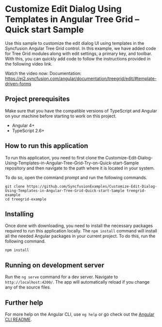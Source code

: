# Customize Edit Dialog Using Templates in Angular Tree Grid – Quick start Sample

Use this sample to customize the edit dialog UI using templates in the Syncfusion Angular Tree Grid control.
In this example, we have added code for Tree Grid modules along with edit settings, a primary key, and toolbar. With this, you can quickly add code to follow the instructions provided in the following video link.

Watch the video now: <coming soon>
Documentation: https://ej2.syncfusion.com/angular/documentation/treegrid/edit/#template-driven-forms

## Project prerequisites
Make sure that you have the compatible versions of TypeScript and Angular on your machine before starting to work on this project.
* Angular 4+
* TypeScript 2.6+

## How to run this application
To run this application, you need to first clone the Customize-Edit-Dialog-Using-Templates-in-Angular-Tree-Grid-Try-on-Quick-start-Sample repository and then navigate to the path where it is located in your system.

To do so, open the command prompt and run the following commands.

```
git clone https://github.com/SyncfusionExamples/Customize-Edit-Dialog-Using-Templates-in-Angular-Tree-Grid-Quick-start-Sample treegrid-example
cd treegrid-example
```

## Installing
Once done with downloading, you need to install the necessary packages required to run this application locally. The `npm install` command will install all the needed Angular packages in your current project. To do this, run the following command.

```
npm install
```

## Running on development server
Run the `ng serve` command for a dev server. Navigate to `http://localhost:4200/`. The app will automatically reload if you change any of the source files.

## Further help

For more help on the Angular CLI, use `ng help` or go check out the [Angular CLI README](https://github.com/angular/angular-cli/blob/master/README.md).
